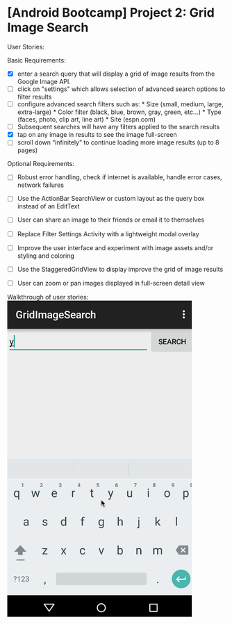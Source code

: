 # [Android Bootcamp] Project 2: Grid Image Search

User Stories:

Basic Requirements:
 * [x] enter a search query that will display a grid of image results from the Google Image API.
 * [ ] click on "settings" which allows selection of advanced search options to filter results
 * [ ] configure advanced search filters such as:
       * Size (small, medium, large, extra-large)
       * Color filter (black, blue, brown, gray, green, etc...)
       * Type (faces, photo, clip art, line art)
       * Site (espn.com)
 * [ ] Subsequent searches will have any filters applied to the search results
 * [x] tap on any image in results to see the image full-screen
 * [ ] scroll down “infinitely” to continue loading more image results (up to 8 pages)

Optional Requirements:
 * [ ] Robust error handling, check if internet is available, handle error cases, network failures
 * [ ] Use the ActionBar SearchView or custom layout as the query box instead of an EditText
 * [ ] User can share an image to their friends or email it to themselves
 * [ ] Replace Filter Settings Activity with a lightweight modal overlay
 * [ ] Improve the user interface and experiment with image assets and/or styling and coloring
 * [ ] Use the StaggeredGridView to display improve the grid of image results
 * [ ] User can zoom or pan images displayed in full-screen detail view


Walkthrough of user stories:
![Video Walkthrough](demo.gif)

